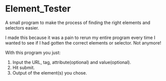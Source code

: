 # Element_Tester
A small program to make the process of finding the right elements and selectors easier.

I made this because it was a pain to rerun my entire program every time I wanted to see if I had gotten the correct elements or selector. 
Not anymore!

With this program you just:
1. Input the URL, tag, attribute(optional) and value(optional).
2. Hit submit.
3. Output of the element(s) you chose.

